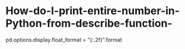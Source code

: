 # How-do-I-print-entire-number-in-Python-from-describe-function-

pd.options.display.float_format = "{:.2f}".format
